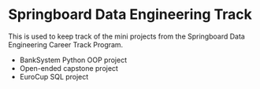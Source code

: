 # Springboard Data Engineering Track

This is used to keep track of the mini projects from the Springboard Data Engineering Career Track Program.
- BankSystem Python OOP project
- Open-ended capstone project
- EuroCup SQL project

